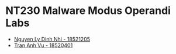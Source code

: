 # NT230 Malware Modus Operandi Labs

- [Nguyen Ly Dinh Nhi - 18521205](https://github.com/dinhnhi)
- [Tran Anh Vu - 18520401](https://github.com/anhvuk13)
